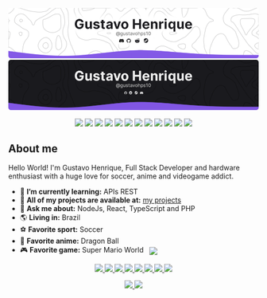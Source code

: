 <p>

![header-light](./assets/header-light.png#gh-light-mode-only)
![header-dark](./assets/header-dark.png#gh-dark-mode-only)

</p>

<p align="center">
    <a href="https://github.com/Gustavohps10#gh-light-mode-only"><img src="https://img.shields.io/static/v1?label=&message=VS Code&colorA=8257e6&colorB=ffffff&logo=visual%20studio%20code&logoColor=FFF&style=flat" /></a>
    <a href="https://github.com/Gustavohps10#gh-light-mode-only"><img src="https://img.shields.io/static/v1?label=&message=React&colorA=8257e6&colorB=ffffff&logo=react&logoColor=FFF&style=flat" /></a>
    <a href="https://github.com/Gustavohps10#gh-light-mode-only"><img src="https://img.shields.io/static/v1?label=&message=JavaScript&colorA=8257e6&colorB=ffffff&logo=javascript&logoColor=FFF&style=flat" /></a>
    <a href="https://github.com/Gustavohps10#gh-light-mode-only"><img src="https://img.shields.io/static/v1?label=&message=TypeScript&colorA=8257e6&colorB=ffffff&logo=typescript&logoColor=FFF&style=flat" /></a>
    <a href="https://github.com/Gustavohps10#gh-light-mode-only"><img src="https://img.shields.io/static/v1?label=&message=Node.js&colorA=8257e6&colorB=ffffff&logo=nodedotjs&logoColor=FFF&style=flat" /></a>
    <a href="https://github.com/Gustavohps10#gh-light-mode-only"><img src="https://img.shields.io/static/v1?label=&message=Notion&colorA=8257e6&colorB=ffffff&logo=notion&logoColor=FFF&style=flat" /></a>
    <a href="https://github.com/Gustavohps10#gh-dark-mode-only">
        <img src="https://img.shields.io/static/v1?label=&message=VS Code&colorA=8257e6&colorB=1a1a1e&logo=visual%20studio%20code&logoColor=FFF&style=flat" /></a>
    <a href="https://github.com/Gustavohps10#gh-dark-mode-only"><img src="https://img.shields.io/static/v1?label=&message=React&colorA=8257e6&colorB=1a1a1e&logo=react&logoColor=FFF&style=flat" /></a>
    <a href="https://github.com/Gustavohps10#gh-dark-mode-only"><img src="https://img.shields.io/static/v1?label=&message=JavaScript&colorA=8257e6&colorB=1a1a1e&logo=javascript&logoColor=FFF&style=flat" /></a>
    <a href="https://github.com/Gustavohps10#gh-dark-mode-only"><img src="https://img.shields.io/static/v1?label=&message=TypeScript&colorA=8257e6&colorB=1a1a1e&logo=typescript&logoColor=FFF&style=flat" /></a>
    <a href="https://github.com/Gustavohps10#gh-dark-mode-only"><img src="https://img.shields.io/static/v1?label=&message=Node.js&colorA=8257e6&colorB=1a1a1e&logo=nodedotjs&logoColor=FFF&style=flat" /></a>
     <a href="https://github.com/Gustavohps10#gh-dark-mode-only"><img src="https://img.shields.io/static/v1?label=&message=Notion&colorA=8257e6&colorB=1a1a1e&logo=notion&logoColor=FFF&style=flat" /></a>
</p>

## About me
Hello World! I'm Gustavo Henrique, Full Stack Developer and hardware enthusiast with a huge love for soccer, anime and videogame addict.
- 🧠 **I’m currently learning:** APIs REST
- 🔭 **All of my projects are available at:** [my projects](https://gustavohenrique.vercel.app/projects)
- 💬 **Ask me about:** NodeJs, React, TypeScript and PHP
- 🌎 **Living in:** Brazil
- ⚽ **Favorite sport:** Soccer
- 👒 **Favorite anime:** Dragon Ball
- 🎮 **Favorite game:** Super Mario World &nbsp; <img align="center" height="30" src="https://github.com/Gustavohps10/Gustavohps10/assets/61752235/a7babb20-a512-429e-af92-4107b5c3dda2">

<p align="center">
    <a href="https://github.com/Gustavohps10#gh-light-mode-only">
        <img src="https://img.shields.io/static/v1?label=OS&message=Windows&colorA=ffffff&color=8257e6&logo=windows10&logoColor=1a1a1e&style=flat" />
        <img src="https://img.shields.io/static/v1?label=Terminal&message=ZSH&colorA=ffffff&color=8257e6&logo=zsh&logoColor=1a1a1e&style=flat" />
        <img src="https://img.shields.io/static/v1?label=Tools&message=Docker&colorA=ffffff&colorB=8257e6&logo=docker&logoColor=1a1a1e&style=flat" />
        <img src="https://img.shields.io/static/v1?label=Tools&message=Vercel&colorA=ffffff&colorB=8257e6&logo=vercel&logoColor=1a1a1e&style=flat" />
    </a>
    <a href="https://github.com/Gustavohps10#gh-dark-mode-only">
        <img src="https://img.shields.io/static/v1?label=OS&message=Windows&colorA=1a1a1e&color=8257e6&logo=windows10&logoColor=FFFFFF&style=flat" />
        <img src="https://img.shields.io/static/v1?label=Terminal&message=ZSH&colorA=1a1a1e&color=8257e6&logo=zsh&logoColor=FFFFFF&style=flat" />
        <img src="https://img.shields.io/static/v1?label=Tools&message=Docker&colorA=1a1a1e&colorB=8257e6&logo=docker&logoColor=FFFFFF&style=flat" />
        <img src="https://img.shields.io/static/v1?label=Tools&message=Vercel&colorA=1a1a1e&colorB=8257e6&logo=vercel&logoColor=FFFFFF&style=flat" />
    </a>
</p>


<p align="center">
    <a href="https://github.com/Gustavohps10#gh-dark-mode-only">
        <img height="160em" src="https://github-readme-stats.vercel.app/api?username=gustavohps10&show_icons=true&include_all_commits=true&count_private=true&bg_color=1a1a1e&icon_color=ffffff&title_color=ffffff&text_color=717171&locale=pt-BR&hide_border=true"/>
    </a>
    <a href="https://github.com/Gustavohps10#gh-light-mode-only">
        <img height="160em" src="https://github-readme-stats.vercel.app/api?username=gustavohps10&show_icons=true&include_all_commits=true&count_private=true&bg_color=ffffff&icon_color=1a1a1e&title_color=1a1a1e&text_color=717171&locale=pt-BR&hide_border=false"/>
    </a>
</p>
